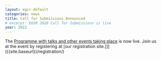 ```yaml
---
layout: egsr-default
categories: news
title: Call for Submissions Announced
# excerpt: EGSR 2020 Call for Submissions is live
year: 2022
---
```


The [Programme with talks and other events taking place]({{site.baseurl}}/programme/) is now live. Join us at the event by registering at [our registration site.]]]({{site.baseurl}}/registration/)